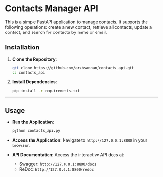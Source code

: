 # Contacts Manager API
This is a simple FastAPI application to manage contacts. It supports the following operations: create a new contact, retrieve all contacts, update a contact, and search for contacts by name or email.

## Installation

1. **Clone the Repository**:
    ```bash
    git clone https://github.com/arabsannan/contacts_api.git
    cd contacts_api
    ```

2. **Install Dependencies**:
    ```bash
    pip install -r requirements.txt
    ```

---

## Usage

- **Run the Application**:
    ```bash
    python contacts_api.py
    ```

- **Access the Application**:
    Navigate to `http://127.0.0.1:8800` in your browser.

- **API Documentation**:
    Access the interactive API docs at:
    - Swagger: `http://127.0.0.1:8800/docs`
    - ReDoc: `http://127.0.0.1:8800/redoc`
